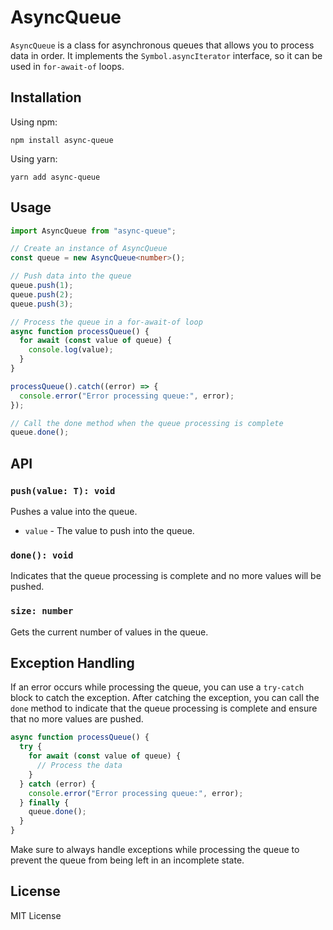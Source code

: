 # AsyncQueue

`AsyncQueue` is a class for asynchronous queues that allows you to process data in order. It implements the `Symbol.asyncIterator` interface, so it can be used in `for-await-of` loops.

## Installation

Using npm:

```
npm install async-queue
```

Using yarn:

```
yarn add async-queue
```

## Usage

```typescript
import AsyncQueue from "async-queue";

// Create an instance of AsyncQueue
const queue = new AsyncQueue<number>();

// Push data into the queue
queue.push(1);
queue.push(2);
queue.push(3);

// Process the queue in a for-await-of loop
async function processQueue() {
  for await (const value of queue) {
    console.log(value);
  }
}

processQueue().catch((error) => {
  console.error("Error processing queue:", error);
});

// Call the done method when the queue processing is complete
queue.done();
```

## API

### `push(value: T): void`

Pushes a value into the queue.

- `value` - The value to push into the queue.

### `done(): void`

Indicates that the queue processing is complete and no more values will be pushed.

### `size: number`

Gets the current number of values in the queue.

## Exception Handling

If an error occurs while processing the queue, you can use a `try-catch` block to catch the exception. After catching the exception, you can call the `done` method to indicate that the queue processing is complete and ensure that no more values are pushed.

```typescript
async function processQueue() {
  try {
    for await (const value of queue) {
      // Process the data
    }
  } catch (error) {
    console.error("Error processing queue:", error);
  } finally {
    queue.done();
  }
}
```

Make sure to always handle exceptions while processing the queue to prevent the queue from being left in an incomplete state.

## License

MIT License
